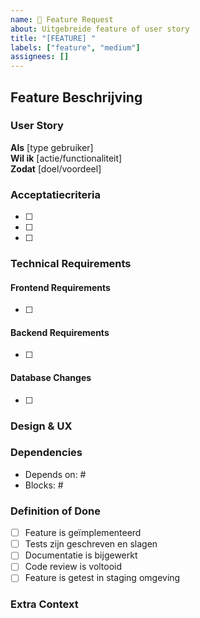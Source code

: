 ```yaml
---
name: 🚀 Feature Request
about: Uitgebreide feature of user story
title: "[FEATURE] "
labels: ["feature", "medium"]
assignees: []
---
```


## Feature Beschrijving
<!-- Wat wil je toevoegen en waarom? -->

### User Story
**Als** [type gebruiker]  
**Wil ik** [actie/functionaliteit]  
**Zodat** [doel/voordeel]  

### Acceptatiecriteria
<!-- Specifieke eisen waaraan de feature moet voldoen -->
- [ ] 
- [ ] 
- [ ] 

### Technical Requirements
<!-- Technische specificaties -->
#### Frontend Requirements
- [ ] 

#### Backend Requirements  
- [ ] 

#### Database Changes
- [ ] 

### Design & UX
<!-- Wireframes, mockups, of UI beschrijvingen -->

### Dependencies
<!-- Andere issues, libraries, of externe afhankelijkheden -->
- Depends on: #
- Blocks: #

### Definition of Done
- [ ] Feature is geïmplementeerd
- [ ] Tests zijn geschreven en slagen
- [ ] Documentatie is bijgewerkt
- [ ] Code review is voltooid
- [ ] Feature is getest in staging omgeving

### Extra Context
<!-- Screenshots, links, inspiratie, etc. -->